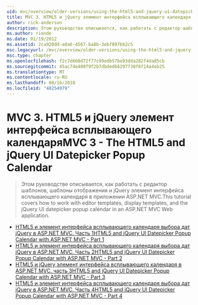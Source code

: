 ```yaml
---
uid: mvc/overview/older-versions/using-the-html5-and-jquery-ui-datepicker-popup-calendar-with-aspnet-mvc/index
title: MVC 3. HTML5 и jQuery элемент интерфейса всплывающего календаря | Документация Майкрософт
author: rick-anderson
description: Этом руководстве описывается, как работать с редактор шаблонов, шаблоны отображения и jQuery элемент интерфейса всплывающего календаря в приложении ASP.NET MVC.
ms.author: riande
ms.date: 01/19/2012
ms.assetid: 2ca920dd-a0a6-4567-ba8b-3ebf897bb2c5
msc.legacyurl: /mvc/overview/older-versions/using-the-html5-and-jquery-ui-datepicker-popup-calendar-with-aspnet-mvc
msc.type: chapter
ms.openlocfilehash: f2c7d660d72f77c99edb57be93dda282f4da85cb
ms.sourcegitcommit: 45ac74e400f9f2b7dbded66297730f6f14a4eb25
ms.translationtype: MT
ms.contentlocale: ru-RU
ms.lasthandoff: 08/16/2018
ms.locfileid: "48254979"
---
```

<a name="mvc-3---the-html5-and-jquery-ui-datepicker-popup-calendar"></a><span data-ttu-id="ad3f3-103">MVC 3. HTML5 и jQuery элемент интерфейса всплывающего календаря</span><span class="sxs-lookup"><span data-stu-id="ad3f3-103">MVC 3 - The HTML5 and jQuery UI Datepicker Popup Calendar</span></span>
====================
> <span data-ttu-id="ad3f3-104">Этом руководстве описывается, как работать с редактор шаблонов, шаблоны отображения и jQuery элемент интерфейса всплывающего календаря в приложении ASP.NET MVC.</span><span class="sxs-lookup"><span data-stu-id="ad3f3-104">This tutorial covers how to work with editor templates, display templates, and the jQuery UI datepicker popup calendar in an ASP.NET MVC Web application.</span></span>


- [<span data-ttu-id="ad3f3-105">HTML5 и элемент интерфейса всплывающего календаря выбора дат jQuery в ASP.NET MVC. Часть 1</span><span class="sxs-lookup"><span data-stu-id="ad3f3-105">HTML5 and jQuery UI Datepicker Popup Calendar with ASP.NET MVC - Part 1</span></span>](using-the-html5-and-jquery-ui-datepicker-popup-calendar-with-aspnet-mvc-part-1.md)
- [<span data-ttu-id="ad3f3-106">HTML5 и элемент интерфейса всплывающего календаря выбора дат jQuery в ASP.NET MVC. Часть 2</span><span class="sxs-lookup"><span data-stu-id="ad3f3-106">HTML5 and jQuery UI Datepicker Popup Calendar with ASP.NET MVC - Part 2</span></span>](using-the-html5-and-jquery-ui-datepicker-popup-calendar-with-aspnet-mvc-part-2.md)
- [<span data-ttu-id="ad3f3-107">HTML5 и jQuery элемент интерфейса всплывающего календаря в ASP.NET MVC. часть 3</span><span class="sxs-lookup"><span data-stu-id="ad3f3-107">HTML5 and jQuery UI Datepicker Popup Calendar with ASP.NET MVC - Part 3</span></span>](using-the-html5-and-jquery-ui-datepicker-popup-calendar-with-aspnet-mvc-part-3.md)
- [<span data-ttu-id="ad3f3-108">HTML5 и элемент интерфейса всплывающего календаря выбора дат jQuery в ASP.NET MVC. Часть 4</span><span class="sxs-lookup"><span data-stu-id="ad3f3-108">HTML5 and jQuery UI Datepicker Popup Calendar with ASP.NET MVC - Part 4</span></span>](using-the-html5-and-jquery-ui-datepicker-popup-calendar-with-aspnet-mvc-part-4.md)
